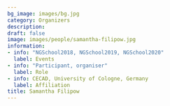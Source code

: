 ```yaml
---
bg_image: images/bg.jpg
category: Organizers
description: 
draft: false
image: images/people/samantha-filipow.jpg
information:
- info: "NGSchool2018, NGSchool2019, NGSchool2020"
  label: Events
- info: "Participant, organiser"
  label: Role
- info: CECAD, University of Cologne, Germany
  label: Affiliation
title: Samantha Filipow
---
```

